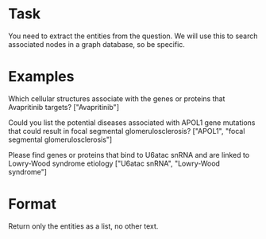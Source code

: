 # Task
You need to extract the entities from the question.
We will use this to search associated nodes in a graph database, so be specific.

# Examples
Which cellular structures associate with the genes or proteins that Avapritinib targets?
["Avapritinib"]

Could you list the potential diseases associated with APOL1 gene mutations that could result in focal segmental glomerulosclerosis?
["APOL1", "focal segmental glomerulosclerosis"]

Please find genes or proteins that bind to U6atac snRNA and are linked to Lowry-Wood syndrome etiology
["U6atac snRNA", "Lowry-Wood syndrome"]

# Format
Return only the entities as a list, no other text.

